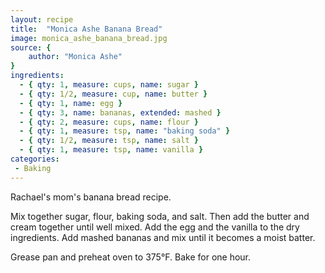 ```yaml
---
layout: recipe
title:  "Monica Ashe Banana Bread"
image: monica_ashe_banana_bread.jpg
source: {
    author: "Monica Ashe"
}
ingredients:
  - { qty: 1, measure: cups, name: sugar }
  - { qty: 1/2, measure: cup, name: butter }
  - { qty: 1, name: egg }
  - { qty: 3, name: bananas, extended: mashed }
  - { qty: 2, measure: cups, name: flour }
  - { qty: 1, measure: tsp, name: "baking soda" }
  - { qty: 1/2, measure: tsp, name: salt }
  - { qty: 1, measure: tsp, name: vanilla }
categories:
 - Baking
---
```


Rachael's mom's banana bread recipe.

Mix together sugar, flour, baking soda, and salt. Then add the butter and cream together until well mixed. Add the egg and the vanilla to the dry ingredients. Add mashed bananas and mix until it becomes a moist batter.

Grease pan and preheat oven to 375°F. Bake for one hour.
